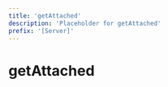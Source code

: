 ```yaml
---
title: 'getAttached'
description: 'Placeholder for getAttached'
prefix: '[Server]'
---
```


# getAttached
